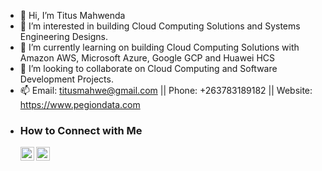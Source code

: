- 👋 Hi, I’m Titus Mahwenda
- 👀 I’m interested in building Cloud Computing Solutions and Systems Engineering Designs.
- 🌱 I’m currently learning on building Cloud Computing Solutions with Amazon AWS, Microsoft Azure, Google GCP and Huawei HCS 
- 💞️ I’m looking to collaborate on Cloud Computing and Software Development Projects.
- 📫 Email: titusmahwe@gmail.com || Phone: +263783189182 || Website: https://www.pegiondata.com
- <h3>How to Connect with Me</h3>
     <a href="https://twitter.com/PegionTitus">
     <img align="left" alt="Mitul | Twitter" width="22px" src="https://raw.githubusercontent.com/peterthehan/peterthehan/master/assets/twitter.svg" /></a>
     <a href="https://www.linkedin.com/in/titusmahwenda93">
     <img align="left" alt="Mitul's LinkedIN" width="22px" src="https://raw.githubusercontent.com/peterthehan/peterthehan/master/assets/linkedin.svg" />
     </a>

<!---
titusmahwenda/titusmahwenda is a ✨ special ✨ repository because its `README.md` (this file) appears on your GitHub profile.
You can click the Preview link to take a look at your changes.
--->
